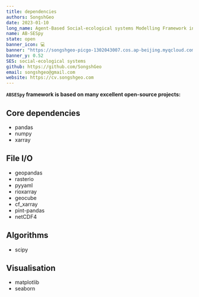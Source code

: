 ```yaml
---
title: dependencies
authors: SongshGeo
date: 2023-01-10
long_name: Agent-Based Social-ecological systems Modelling Framework in Python
name: AB-SESpy
state: open
banner_icon: 💻
banner: "https://songshgeo-picgo-1302043007.cos.ap-beijing.myqcloud.com/uPic/abses_github_repo.svg"
banner_y: 0.52
SES: social-ecological systems
github: https://github.com/SongshGeo
email: songshgeo@gmail.com
website: https://cv.songshgeo.com
---
```



**`ABSESpy` framework is based on many excellent open-source projects:**

## Core dependencies

- pandas
- numpy
- xarray

## File I/O

- geopandas
- rasterio
- pyyaml
- rioxarray
- geocube
- cf_xarray
- pint-pandas
- netCDF4

## Algorithms

- scipy

## Visualisation

- matplotlib
- seaborn
